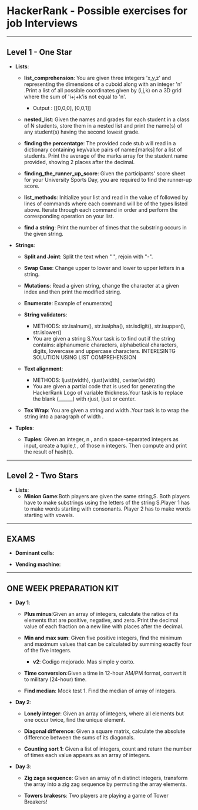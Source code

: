 # HackerRank - Possible exercises for job Interviews
----
## Level 1 - One Star

- __Lists__:
    - __list_comprehension__: You are given three integers 'x,y,z' and representing the dimensions of a cuboid along with an integer 'n' .Print a list of all possible coordinates given by (i,j,k) on a 3D grid where the sum of 'i+j+k'is not equal to 'n'.
        - Output : [[0,0,0], [0,0,1]]

    - __nested_list__: Given the names and grades for each student in a class of N students, store them in a nested list and print the name(s) of any student(s) having the second lowest grade.

    - __finding the percentatge__: The provided code stub will read in a dictionary containing key/value pairs of name:[marks] for a list of students. Print the average of the marks array for the student name provided, showing 2 places after the decimal.

    - __finding_the_runner_up_score__: Given the participants' score sheet for your University Sports Day, you are required to find the runner-up score.

    - __list_methods__: Initialize your list and read in the value of followed by lines of commands where each command will be of the types listed above. Iterate through each command in order and perform the corresponding operation on your list.

    - __find a string__: Print the number of times that the substring occurs in the given string.

- __Strings__:

    - __Split and Joint__: Split the text when " ", rejoin with "-".

    - __Swap Case__: Change upper to lower and lower to upper letters in a string.

    - __Mutations__: Read a given string, change the character at a given index and then print the modified string.

    - __Enumerate__: Example of enumerate()

    - __String validators__: 
        - METHODS: str.isalnum(), str.isalpha(), str.isdigit(), str.isupper(), str.islower()
        - You are given a string S.Your task is to find out if the string contains: alphanumeric characters, alphabetical characters, digits, lowercase and uppercase characters. INTERESINTG SOLUTION USING LIST COMPREHENSION

    - __Text alignment__: 
        - METHODS: ljust(width), rjust(width), center(width)
        - You are given a partial code that is used for generating the HackerRank Logo of variable thickness.Your task is to replace the blank (______) with rjust, ljust or center.

    - __Tex Wrap__: You are given a string and width .Your task is to wrap the string into a paragraph of width . 

- __Tuples__:

    - __Tuples__: Given an integer, n , and n space-separated integers as input, create a tuple,t , of those n integers. Then compute and print the result of hash(t).
---
## Level 2 - Two Stars

- __Lists__:
    - __Minion Game__:Both players are given the same string,S. Both players have to make substrings using the letters of the string S.Player 1 has to make words starting with consonants. Player 2 has to make words starting with vowels.
---
## EXAMS

- __Dominant cells__:

- __Vending machine__:

---
## ONE WEEK PREPARATION KIT
- __Day 1__:
    - __Plus minus__:Given an array of integers, calculate the ratios of its elements that are positive, negative, and zero. Print the decimal value of each fraction on a new line with places after the decimal.

    - __Min and max sum__: Given five positive integers, find the minimum and maximum values that can be calculated by summing exactly four of the five integers.
        - __v2__: Codigo mejorado. Mas simple y corto.

    - __Time conversion__:Given a time in 12-hour AM/PM format, convert it to military (24-hour) time.

    - __Find median__: Mock test 1. Find the median of array of integers.

- __Day 2__:
    

    - __Lonely integer__: Given an array of integers, where all elements but one occur twice, find the unique element.

    - __Diagonal difference__: Given a square matrix, calculate the absolute difference between the sums of its diagonals. 

    - __Counting sort 1__: Given a list of integers, count and return the number of times each value appears as an array of integers.

- __Day 3__:
    - __Zig zaga sequence__: Given an array of n distinct integers, transform the array into a zig zag sequence by permuting the array elements.

    - __Towers brakesrs__: Two players are playing a game of Tower Breakers!
